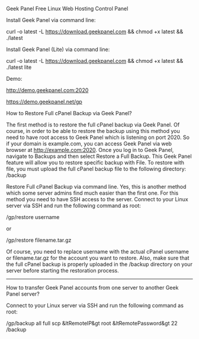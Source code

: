 Geek Panel Free Linux Web Hosting Control Panel

Install Geek Panel via command line:

curl -o latest -L https://download.geekpanel.com && chmod +x latest && ./latest

Install Geek Panel (Lite) via command line:

curl -o latest -L https://download.geekpanel.com && chmod +x latest && ./latest lite

Demo:

http://demo.geekpanel.com:2020

https://demo.geekpanel.net/gp

How to Restore Full cPanel Backup via Geek Panel?

The first method is to restore the full cPanel backup via Geek Panel. Of course, in order to be able to restore the backup using this method you need to have root access to Geek Panel which is listening on port 2020. So if your domain is example.com, you can access Geek Panel via web browser at http://example.com:2020.
Once you log in to Geek Panel, navigate to Backups and then select Restore a Full Backup. This Geek Panel feature will allow you to restore specific backup with File.
To restore with file, you must upload the full cPanel backup file to the following directory:
/backup

Restore Full cPanel Backup via command line. Yes, this is another method which some server admins find much easier than the first one. For this method you need to have SSH access to the server. Connect to your Linux server via SSH and run the following command as root:

/gp/restore username

or

/gp/restore filename.tar.gz

Of course, you need to replace username with the actual cPanel username or filename.tar.gz for the account you want to restore. Also, make sure that the full cPanel backup is properly uploaded in the /backup directory on your server before starting the restoration process.
<hr>
How to transfer Geek Panel accounts from one server to another Geek Panel server?

Connect to your Linux server via SSH and run the following command as root:

/gp/backup all full scp &ltRemoteIP&gt root &ltRemotePassword&gt 22 /backup
